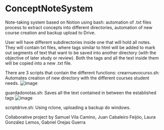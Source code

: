 # ConceptNoteSystem
Note-taking system based on Notion using bash: automation of .txt files process to extract concepts into different directories, automation of new course creation and backup upload to Drive.

User will have different subdirectories inside one that will hold all notes. They will contain txt files, where tags similar to html will be added to mark out segments of text that want to be saved into another directory (with the objective of later study or review). Both the tags and all the text inside them will be copied into a new .txt file.

There are 3 scripts that contain the different functions: 
crearnuevocurso.sh: Automates creation of new directory with the different courses student needs.
![image](https://github.com/samuvilaa/ConceptNoteSystem/assets/151157125/4c58ee39-fde5-4f99-93ff-d862e46c3c9d)


guardadonotas.sh: Saves all the text contained in between the established tags
![image](https://github.com/samuvilaa/ConceptNoteSystem/assets/151157125/0c308db9-5aee-4836-ab05-088c0d24052b)

scriptdrive.sh: Using rclone, uploading a backup do windows.

Collaborative project by Samuel Vila Camino, Juan Cabaleiro Feijóo, Laura González Lemos, Gabriel Orejas Guerra





